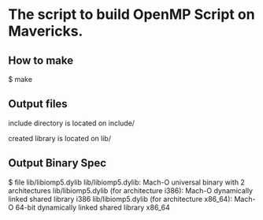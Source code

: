 

# The script to build OpenMP Script on Mavericks.

## How to make
$ make

## Output files

include directory is located on
include/

created library is located on
lib/

## Output Binary Spec

$ file lib/libiomp5.dylib 
lib/libiomp5.dylib: Mach-O universal binary with 2 architectures
lib/libiomp5.dylib (for architecture i386):	Mach-O dynamically linked shared library i386
lib/libiomp5.dylib (for architecture x86_64):	   Mach-O 64-bit dynamically linked shared library x86_64


